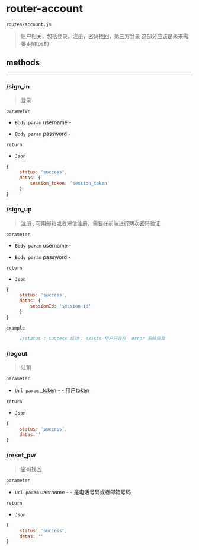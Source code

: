 # router-account
`routes/account.js`
> 账户相关，包括登录，注册，密码找回，第三方登录
这部分应该是未来需要走https的

## methods
-------------------

### /sign_in

> 登录

`parameter`

* `Body param` username - 

* `Body param` password - 

`return`

* `Json` 
```js
{
	 status: 'success',
	 datas: {
		 session_token: 'session_token'
	 }
}
```

### /sign_up

> 注册 , 可用邮箱或者短信注册，需要在前端进行两次密码验证

`parameter`

* `Body param` username - 

* `Body param` password - 

`return`

* `Json` 
```js
{
	 status: 'success',
	 datas: {
		 sessionId: 'session id'
	 }
}
```

`example`

```js
	 //status : success 成功； exists 用户已存在  error 系统异常
```

### /logout

> 注销

`parameter`

* `Url param` _token - - 用户token

`return`

* `Json` 
```js
{
	 status: 'success',
	 datas:''
}
```

### /reset_pw

> 密码找回

`parameter`

* `Url param` username - - 是电话号码或者邮箱号码

`return`

* `Json` 
```js
{
	 status: 'success',
	 datas: ''
}
```


